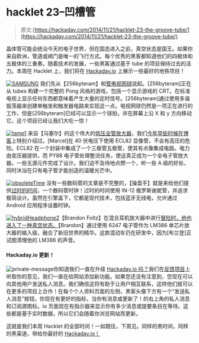 # hacklet 23–凹槽管

> 原文:[https://hackaday.com/2014/11/21/hacklet-23-the-groove-tube/](https://hackaday.com/2014/11/21/hacklet-23-the-groove-tube/)

晶体管可能会统治今天的电子世界，但在固态进入之前，真空状态是国王。如果你来自欧洲，管道或阀门是唯一的飞行方式。每个优秀的黑客都知道他们的四极体和五极体的三重奏。随着技术的发展，一些黑客通过基于 tube 的项目保持过去的活力。本周在 Hacklet 上，我们将在 [Hackaday.io](http://hackaday.io/) 上展示一些最好的地铁项目！

[![SAMSUNG](../Images/778218570c6720c6194ed6c388e402ff.png)](http://hackaday.io/project/2526) 我们先从【256byteram】和[管电视网球](http://hackaday.io/project/2526)说起。[256byteram]正在从 tubes 构建一个完整的 Pong 风格的游戏，包括一个显示游戏的 CRT。在标准电视上显示任何东西都意味着产生大量的定时信号。[256byteram]通过使用多谐振荡器来创建单触发和触发器电路来实现这一点。电视网球仍然是一项正在进行的工作，但是[256byteram]已经可以显示一个球拍，并在屏幕上沿 X 和 y 方向移动它。这个项目已经让我们大吃一惊！

[![tamp1](../Images/64720b3611e1a3000e634602bd42c160.png)](http://hackaday.io/project/3297) 来自【马塞尔】的这个伟大的[低压全管放大器](http://hackaday.io/project/3297)，我们[今年早些时候在博客](http://hackaday.com/2014/11/03/low-voltage-tube-amp-is-great-for-beginners/)上特别介绍过。[Marcel]在 40 伏电压下使用 ECL82 显像管，不会有高压的危险。ECL82 在一个封装中集成了一个三极管五极管，使其有点像集成电路。电力由变压器提供，而 PY88 电子管处理整流任务，使这真正成为一个全电子管放大器。一些无源元件完成了设计。我们迫不及待地点燃一个，听一些 A 级的好处，同时沐浴在只有电子管才能创造的温暖光芒中。

[![obsoleteTime](../Images/2c90b72ed9ed875bc9cfe9b0af3fba53.png)](http://hackaday.io/project/214) 没有一些数码管的文章是不完整的，【操盘手】就是来给他们提供[过时的时间](http://hackaday.io/project/214)，一个数码管时钟！过时的时间使用 IN-12 俄罗斯谢妮管，并追求极简设计。虽然在引擎盖下，它都是现代技术，包括蓝牙无线电，允许通过 Android 应用程序设置时钟。

[![hybridHeadphone2](../Images/c44ce5449d8bfaf3561be180b2da8cf1.png)](http://hackaday.io/project/458)【Brandon Foltz】在混合耳机放大器中进行[冒险时，他也进入了一种真空状态。](http://hackaday.io/project/458)【Brandon】通过使用 6247 电子管作为 LM386 单芯片放大器的输入级，融合了新旧世界的精华。这款混动车仍在研发中，因为[布兰登]正试图清理他的 LM386 的声音。

#### Hackaday.io 更新！

![private-message](../Images/1738278ac074fa07a6b2ca4e7f0ea377.png)你知道我们一直在升级 [Hackaday.io 吗？](http://hackaday.io/)我们在[反馈项目](http://hackaday.io/project/37)上听取你的意见，我们一直在给网站添加新功能。如果您还没有注意到，您现在可以向其他用户发送私人消息。我们确信这将有助于让用户相互联系，这样他们就可以在更多的项目上合作！在每个个人资料页面的左侧，黑客头像下方有一个“发送私人消息”按钮。你现在有更好的指标，当你有消息或更新了！的右上角的私人消息和订阅源图标。io 页面现在有指示器来显示你有多少消息或提要条目在等待。这些都是基于实时数据，所以它们会随着你浏览网站而更新。

这就是我们本周 Hacklet 的全部时间！一如既往，下周见。同样的黑时间，同样的黑渠道，带给你最好的 [Hackaday.io！](http://hackaday.io/)